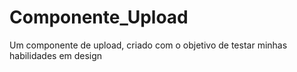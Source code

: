 # Componente_Upload
 Um componente de upload, criado com o objetivo de testar minhas habilidades em design
